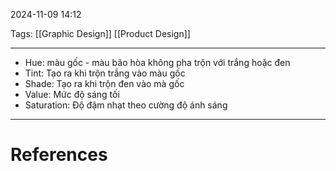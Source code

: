 2024-11-09 14:12

Tags: [[Graphic Design]] [[Product Design]]

---

- Hue: màu gốc - màu bão hòa không pha trộn với trắng hoặc đen
- Tint: Tạo ra khi trộn trắng vào màu gốc
- Shade: Tạo ra khi trộn đen vào mà gốc
- Value: Mức độ sáng tối
- Saturation: Độ đậm nhạt theo cường độ ánh sáng

---
# References